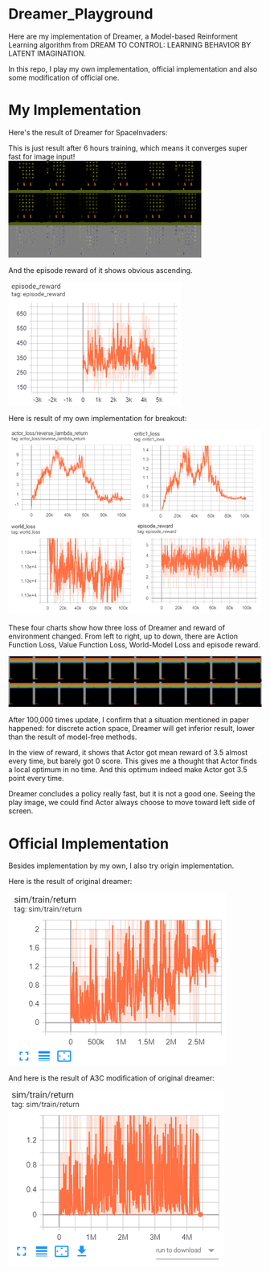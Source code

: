 # Dreamer_Playground

Here are my implementation of Dreamer, a Model-based Reinforment Learning algorithm from DREAM TO CONTROL: LEARNING BEHAVIOR BY LATENT IMAGINATION.

In this repo, I play my own implementation, official implementation and also some modification of official one.

# My Implementation


Here's the result of Dreamer for SpaceInvaders:

This is just result after 6 hours training, which means it converges super fast for image input!
![alt text](https://github.com/FinnWeng/Dreamer_Playground/blob/master/common/SpaceInvaders_play.gif "Dreamer_SpaceInvaders")

And the episode reward of it shows obvious ascending.

![alt text](https://github.com/FinnWeng/Dreamer_Playground/blob/master/common/SpaceInvaders_episode_rewards.PNG "4to1")



Here is result of my own implementation for breakout:

![alt text](https://github.com/FinnWeng/Dreamer_Playground/blob/master/common/4to1.png "4to1")

These four charts show how three loss of Dreamer and reward of environment changed. From left to right, up to down, there are Action Function Loss, Value Function Loss, World-Model Loss and episode reward.

![alt text](https://github.com/FinnWeng/Dreamer_Playground/blob/master/common/play_image_one_round.png "play_image_one_round")

After 100,000 times update, I confirm that a situation mentioned in paper happened: for discrete action space, Dreamer will get inferior result, lower than the result of model-free methods.

In the view of reward, it shows that Actor got mean reward of 3.5 almost every time, but barely got 0 score. This gives me a thought that Actor finds a local optimum in no time. And this optimum indeed make Actor got 3.5 point every time. 

Dreamer concludes a policy really fast, but it is not a good one. Seeing the play image, we could find Actor always choose to move toward left side of screen.

# Official Implementation

Besides implementation by my own, I also try origin implementation.

Here is the result of original dreamer:

![alt text](https://github.com/FinnWeng/Dreamer_Playground/blob/master/common/dreamer_origin.PNG "A3C with dreamer")


And here is the result of A3C modification of original dreamer:

![alt text](https://github.com/FinnWeng/Dreamer_Playground/blob/master/common/A3C_dreaming.PNG "A3C with dreamer")


